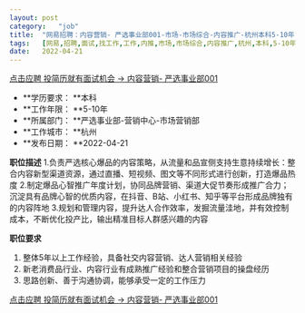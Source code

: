 ```yaml
---
layout:	post
category:	"job"
title:	"网易招聘：内容营销- 严选事业部001-市场-市场综合-内容推广-杭州本科5-10年"
tags:	[网易,招聘,面试,找工作,工作,内推,市场,市场综合,内容推广,杭州,本科,5-10年]
date:	2022-04-21
---
```


[点击应聘 投简历就有面试机会 -> 内容营销- 严选事业部001](http://mobile.bole.netease.com/bole/boleDetail?id=38422&employeeId=346f03c3cda5f04c&key=all)



- **学历要求： **本科
- **工作年限： **5-10年
- **所属部门： **严选事业部-营销中心-市场营销部
- **工作城市： **杭州
- **发布日期： **2022-04-21



**职位描述**
1.负责严选核心爆品的内容策略，从流量和品宣侧支持生意持续增长：整合内容新型渠道资源，通过直播、短视频、图文等不同形式进行创新，打造爆品热度 
2.制定爆品心智推广年度计划，协同品牌营销、渠道大促节奏形成推广合力；沉淀具有品牌心智的优质内容，在抖音、B站、小红书、知乎等平台形成品牌独有的内容阵地
3.规划和管理内容，提升达人合作效率，发掘流量洼地，并有效控制成本，不断优化投产比，输出精准目标人群感兴趣的内容



**职位要求**
1. 整体5年以上工作经验，具备社交内容营销、达人营销相关经验
2. 新老消费品行业、内容行业有成熟推广经验和整合营销项目的操盘经历
3. 思路创新、善于沟通协调，能够承受一定的工作压力



[点击应聘 投简历就有面试机会 -> 内容营销- 严选事业部001](http://mobile.bole.netease.com/bole/boleDetail?id=38422&employeeId=346f03c3cda5f04c&key=all)